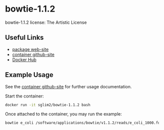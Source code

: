# bowtie-1.1.2

bowtie-1.1.2 license: The Artistic License 

## Useful Links

 * [package web-site](https://github.com/BenLangmead/bowtie)
 * [container github-site](https://github.com/sglim2/docker-bio)
 * [Docker Hub](https://hub.docker.com/u/sglim2/)

## Example Usage
See the [container github-site](https://github.com/sglim2/docker-bio) for further usage documentation.

Start the container:
```bash
docker run -it sglim2/bowtie-1.1.2 bash
```
Once attached to the container, you may run the example:
```bash
bowtie e_coli /software/applications/bowtie/v1.1.2/reads/e_coli_1000.fq
```

